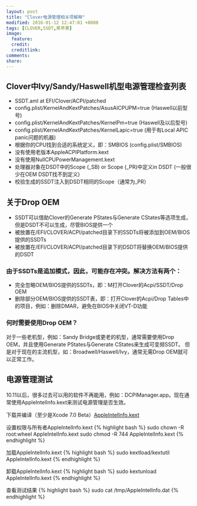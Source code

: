 ```yaml
---
layout: post
title: "Clover电源管理相关项解释"
modified: 2016-01-12 12:47:01 +0800
tags: [CLOVER,SSDT,黑苹果]
image:
  feature: 
  credit: 
  creditlink: 
comments: 
share: 
---
```


## Clover中Ivy/Sandy/Haswell机型电源管理检查列表

- SSDT.aml at EFI/Clover/ACPI/patched
- config.plist/KernelAndKextPatches/AsusAICPUPM=true (Haswell以前型号)
- config.plist/KernelAndKextPatches/KernelPm=true (Haswell及以后型号)
- config.plist/KernelAndKextPatches/KernelLapic=true (用于有Local APIC panic问题的机器)
- 根据你的CPU找到合适的系统定义，即：SMBIOS (config.plist/SMBIOS)
- 没有使用老版本AppleACPIPlatform.kext
- 没有使用NullCPUPowerManagement.kext
- 处理器对象在DSDT中的Scope (_SB) or Scope (_PR)中定义in DSDT (一般很少在OEM DSDT找不到定义)
- 校验生成的SSDT注入到DSDT相同的Scope（通常为_PR）

## 关于Drop OEM
- SSDT可以借助Clover的Generate PStates与Generate CStates等选项生成，但是DSDT不可以生成，尽管BIOS提供一个
- 被放置在/EFI/CLOVER/ACPI/patched目录下的SSDTs将被添加到OEM/BIOS提供的SSDTs
- 被放置在/EFI/CLOVER/ACPI/patched目录下的DSDT将替换OEM/BIOS提供的DSDT

### 由于SSDTs是追加模式，因此，可能存在冲突。解决方法有两个：

- 完全忽略OEM/BIOS提供的SSDTs，即：M打开Clover的Acpi/SSDT/Drop OEM
- 删除部分OEM/BIOS提供的SSDT表，即：打开Clover的Acpi/Drop Tables中的项目，例如：删除DMAR，避免在BIOS中关闭VT-D功能


### 何时需要使用Drop OEM？
对于一些老机型，例如：Sandy Bridge或更老的机型，通常需要使用Drop OEM，并且使用Generate PStates与Generate CStates来生成可变频SSDT。
但是对于现在的主流机型，如：Broadwell/Haswell/Ivy，通常无需Drop OEM就可以正常工作。

## 电源管理测试

10.11以后，很多过去可以用的软件不再能用，例如：DCPIManager.app。现在通常使用AppleIntelInfo.kext来测试电源管理是否生效。

下载并编译（至少是Xcode 7.0 Beta）[AppleIntelInfo.kext](https://github.com/Piker-Alpha/AppleIntelInfo)

设置权限与所有者AppleIntelInfo.kext
{% highlight bash %}
sudo chown -R root:wheel AppleIntelInfo.kext
sudo chmod -R 744 AppleIntelInfo.kext
{% endhighlight %}


加载AppleIntelInfo.kext
{% highlight bash %}
sudo kextload/kextutil AppleIntelInfo.kext
{% endhighlight %}

卸载AppleIntelInfo.kext
{% highlight bash %}
sudo kextunload AppleIntelInfo.kext
{% endhighlight %}

查看测试结果
{% highlight bash %}
sudo cat /tmp/AppleIntelInfo.dat
{% endhighlight %}


